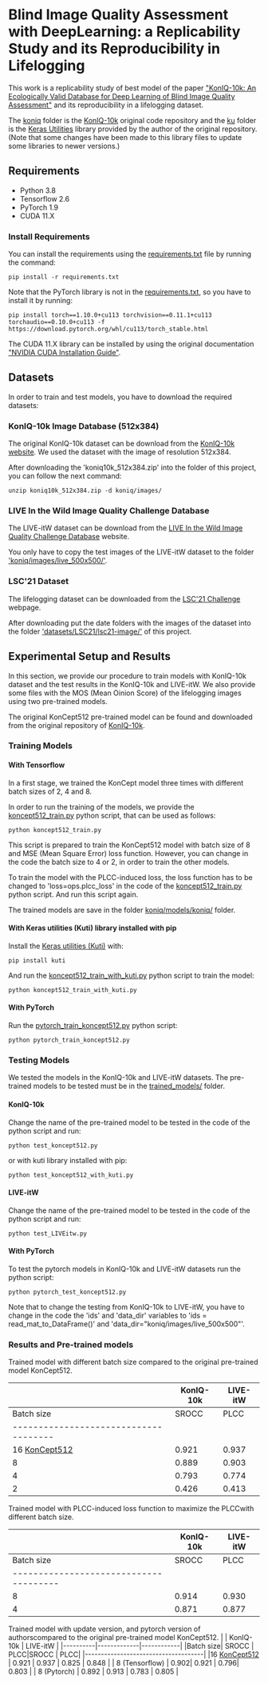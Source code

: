 # Blind Image Quality Assessment with DeepLearning: a Replicability Study and its Reproducibility in Lifelogging

This work is a replicability study of best model of the paper ["KonIQ-10k: An Ecologically Valid Database for Deep Learning of Blind Image Quality Assessment"](https://arxiv.org/pdf/1910.06180.pdf) and its reproducibility in a lifelogging dataset.

The [koniq](koniq/) folder is the [KonIQ-10k](https://github.com/subpic/koniq) original code repository and the [ku](ku/) folder is the [Keras Utilities](https://github.com/subpic/ku) library provided by the author of the original repository. (Note that some changes have been made to this library files to update some libraries to newer versions.)

## Requirements

- Python 3.8
- Tensorflow 2.6
- PyTorch 1.9 
- CUDA 11.X

### Install Requirements

You can install the requirements using the [requirements.txt](requirements.txt) file by running the command:

```
pip install -r requirements.txt

```

Note that the PyTorch library is not in the [requirements.txt](requirements.txt), so you have to install it by running:

```
pip install torch==1.10.0+cu113 torchvision==0.11.1+cu113 torchaudio==0.10.0+cu113 -f https://download.pytorch.org/whl/cu113/torch_stable.html

```

The CUDA 11.X library can be installed by using the original documentation ["NVIDIA CUDA Installation Guide"](https://docs.nvidia.com/cuda/cuda-installation-guide-linux/index.html).


## Datasets

In order to train and test models, you have to download the required datasets:

### KonIQ-10k Image Database (512x384)

The original KonIQ-10k dataset can be download from the [KonIQ-10k website](http://database.mmsp-kn.de/koniq-10k-database.html).
We used the dataset with the image of resolution 512x384.

After downloading the 'koniq10k_512x384.zip' into the folder of this project, you can follow the next command:


```
unzip koniq10k_512x384.zip -d koniq/images/
```


### LIVE In the Wild Image Quality Challenge Database

The LIVE-itW dataset can be download from the [LIVE In the Wild Image Quality Challenge Database](https://live.ece.utexas.edu/research/ChallengeDB/index.html) website.

You only have to copy the test images of the LIVE-itW dataset to the folder ['koniq/images/live_500x500/'](koniq/images/live_500x500/).



### LSC'21 Dataset

The lifelogging dataset can be downloaded from the [LSC'21 Challenge](http://lsc.dcu.ie/lsc_data/) webpage.

After downloading put the date folders with the images of the dataset into the folder ['datasets/LSC21/lsc21-image/'](datasets/LSC21/lsc21-image/) of this project. 


## Experimental Setup and Results

In this section, we provide our procedure to train models with KonIQ-10k dataset and the test results in the KonIQ-10k and LIVE-itW. We also provide some files with the MOS (Mean Oinion Score) of the lifelogging images using two pre-trained models.

The original KonCept512 pre-trained model can be found and downloaded from the original repository of [KonIQ-10k](https://github.com/subpic/koniq).


### Training Models


#### With Tensorflow

In a first stage, we trained the KonCept model three times with different batch sizes of 2, 4 and 8.

In order to run the training of the models, we provide the [koncept512_train.py](koncept512_train.py) python script, that can be used as follows:


```
python koncept512_train.py
```

This script is prepared to train the KonCept512 model with batch size of 8 and MSE (Mean Square Error) loss function.
However, you can change in the code the batch size to 4 or 2, in order to train the other models.

To train the model with the PLCC-induced loss, the loss function has to be changed to 'loss=ops.plcc_loss' in the code of the [koncept512_train.py](koncept512_train.py) python script. And run this script again.

The trained models are save in the folder [koniq/models/koniq/](koniq/models/koniq/) folder.


#### With Keras utilities (Kuti) library installed with pip


Install the [Keras utilities (Kuti)](https://pypi.org/project/kuti/) with:

```
pip install kuti
```

And run the [koncept512_train_with_kuti.py](koncept512_train_with_kuti.py) python script to train the model:

```
python koncept512_train_with_kuti.py
```

#### With PyTorch


Run the [pytorch_train_koncept512.py](pytorch_train_koncept512.py) python script:

```
python pytorch_train_koncept512.py
```


### Testing Models

We tested the models in the KonIQ-10k and LIVE-itW datasets. 
The pre-trained models to be tested must be in the [trained_models/](trained_models/) folder. 

#### KonIQ-10k 

Change the name of the pre-trained model to be tested in the code of the python script and run:


```
python test_koncept512.py
```

or with kuti library installed with pip:

```
python test_koncept512_with_kuti.py
```


#### LIVE-itW

Change the name of the pre-trained model to be tested in the code of the python script and run:


```
python test_LIVEitw.py
```


#### With PyTorch

To test the pytorch models in KonIQ-10k and LIVE-itW datasets run the python script:

```
python pytorch_test_koncept512.py
```

Note that to change the testing from KonIQ-10k to LIVE-itW, you have to change in the code the 'ids' and 'data_dir' variables to 'ids = read_mat_to_DataFrame()' and 'data_dir="koniq/images/live_500x500"'.



### Results and Pre-trained models

Trained model with different batch size compared to the original pre-trained model KonCept512.

|		   |  KonIQ-10k  |  LIVE-itW  |
|----------|-------------|------------|
|Batch size| SROCC | PLCC|SROCC | PLCC|
|-------------------------------------|
|16 [KonCept512](https://github.com/subpic/koniq) | 0.921 | 0.937 | 0.825 | 0.848 |
| 8 | 0.889 | 0.903 | 0.800 | 0.809 |
| 4 | 0.793 | 0.774 | 0.667 | 0.661 |
| 2 | 0.426 | 0.413 | 0.363 | 0.349 |


Trained model with PLCC-induced loss function to maximize the PLCCwith different batch size.

|           | KonIQ-10k   |  LIVE-itW  |
|-----------|-------------|------------|
| Batch size| SROCC | PLCC|SROCC | PLCC|
|--------------------------------------|
| 8 | 0.914 | 0.930 | 0.816 | 0.837 |
| 4 | 0.871 | 0.877 | 0.748 | 0.713 |



Trained  model  with  update  version,  and  pytorch  version  of  authorscompared to the original pre-trained model KonCept512.
|		   |  KonIQ-10k  |  LIVE-itW  |
|----------|-------------|------------|
|Batch size| SROCC | PLCC|SROCC | PLCC|
|-------------------------------------|
|16 [KonCept512](https://github.com/subpic/koniq) | 0.921 | 0.937 | 0.825 | 0.848 |
| 8 (Tensorflow) | 0.902| 0.921 | 0.796| 0.803 |
| 8 (Pytorch) | 0.892 | 0.913 | 0.783 | 0.805 |